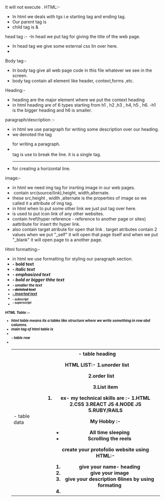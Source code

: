 It will not execute .
HTML:-
- In html we deals with tgs i.e starting tag and ending tag.
- Our parent tag is <html></html>
- child tag is <head></head> & <body></body>


head tag :- 
-In head we put <title></title> tag for giving the title of the web page.
- In head tag we give some external css lin over here.
-
Body tag:-
- In body tag give all web page code in this file whatever we see in the screen.
- body tag contain all element like header, context,forms ,etc.

Heading:-
- heading are the major element where we put the context heading
- in html heading are of 6 types starting from h1 , h2 ,h3 , h4, h5 , h6.
-h1 is the bigger heading and h6 is smaller.

paragraph/description :-
- in html we use paragraph for writing some description over our heading.
- we denoted the tag <p></p> for writing a paragraph.
- <br> tag is use to break the line. it is a single tag.
- <hr> for creating a horizontal line.
 image:-
 - in html we need img tag for insrting image in our web pages.
 - <img> contain src(source/link),height, width,alternate.
 - these src,height , width ,alternate is the properties of image so we called it a attribute of img tag.
 - in html when to put some other link we just put <a> tag over here.
 - <a> is used to put icon link of any other websites.
 - <a> contain href(hyper reference - reference to another page or sites) aattribute for insert thr hyper link.
- <a> also contain target atribute for open that link . target atributes contain 2 values when we put "_self" it will open that page itself and when we put "_blank" it will open page to a another page.

Html formatting:-
- in html we use formatting for styling our paragraph section.
- <b> - bold text
- <i> - italic text
- <em> - emphasized text
- <strong> - bold or bigger thhe text
- <small> - smaller the text
- <del> - deleted text
- <ins> - inserted text
- <sub> - subscript
- <sup> - superscript

HTML Table :-
-  html table means its a tabke like structure where we write something in row abd columns.
- main tag of html table is <table>
- <tr> - table row
- <td> - table data
- <th> - table heading

HTML LIST:-
1.unorder list <ul>
2.order list <ol>
3.List item <li>

ex-
my technical skills are :-
1.HTML
2.CSS
3.REACT JS
4.NODE JS
5.RUBY/RAILS

My Hobby :-
- All time sleeping
- Scrolling the reels

create your protofolio website using HTML:-
1. give your name- heading
2. give your image
3. give your description 6lines by using formating
4. 